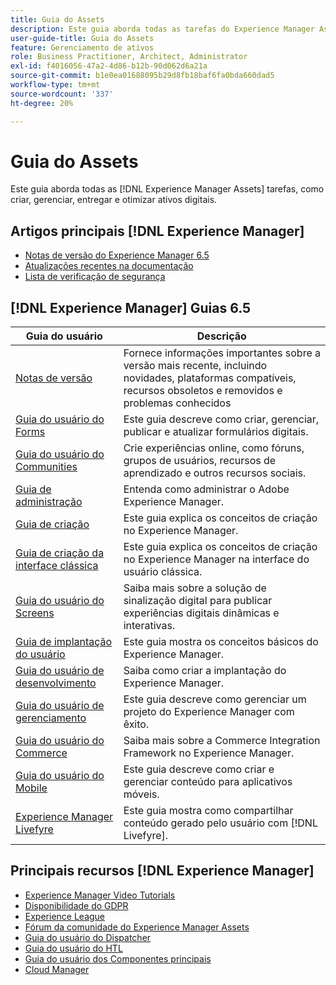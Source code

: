 ```yaml
---
title: Guia do Assets
description: Este guia aborda todas as tarefas do Experience Manager Assets, como criar, gerenciar, entregar e otimizar ativos digitais.
user-guide-title: Guia do Assets
feature: Gerenciamento de ativos
role: Business Practitioner, Architect, Administrator
exl-id: f4016056-47a2-4d86-b12b-90d062d6a21a
source-git-commit: b1e0ea01688095b29d8fb18baf6fa0bda660dad5
workflow-type: tm+mt
source-wordcount: '337'
ht-degree: 20%

---
```


# Guia do Assets

Este guia aborda todas as [!DNL Experience Manager Assets] tarefas, como criar, gerenciar, entregar e otimizar ativos digitais.

## Artigos principais [!DNL Experience Manager]

<!-- TBD: Some of these links will soon be updated. Change these when new articles go live on docs.adobe.com.
-->

* [Notas de versão do Experience Manager 6.5](/help/release-notes/home.md)
* [Atualizações recentes na documentação](https://experienceleague.adobe.com/docs/experience-manager-release-information/aem-release-updates/doc-updates/documentation-updates.html)
* [Lista de verificação de segurança](/help/sites-administering/security-checklist.md)

## [!DNL Experience Manager] Guias 6.5

| Guia do usuário | Descrição |
|--- |---|
| [Notas de versão](/help/release-notes/home.md) | Fornece informações importantes sobre a versão mais recente, incluindo novidades, plataformas compatíveis, recursos obsoletos e removidos e problemas conhecidos |
| [Guia do usuário do Forms](/help/forms/home.md) | Este guia descreve como criar, gerenciar, publicar e atualizar formulários digitais. |
| [Guia do usuário do Communities](/help/communities/home.md) | Crie experiências online, como fóruns, grupos de usuários, recursos de aprendizado e outros recursos sociais. |
| [Guia de administração](/help/sites-administering/home.md) | Entenda como administrar o Adobe Experience Manager. |
| [Guia de criação](/help/sites-authoring/home.md) | Este guia explica os conceitos de criação no Experience Manager. |
| [Guia de criação da interface clássica](/help/sites-classic-ui-authoring/home.md) | Este guia explica os conceitos de criação no Experience Manager na interface do usuário clássica. |
| [Guia do usuário do Screens](https://experienceleague.adobe.com/docs/experience-manager-screens/user-guide/aem-screens-introduction.html) | Saiba mais sobre a solução de sinalização digital para publicar experiências digitais dinâmicas e interativas. |
| [Guia de implantação do usuário](/help/sites-deploying/home.md) | Este guia mostra os conceitos básicos do Experience Manager. |
| [Guia do usuário de desenvolvimento](/help/sites-developing/home.md) | Saiba como criar a implantação do Experience Manager. |
| [Guia do usuário de gerenciamento](/help/managing/home.md) | Este guia descreve como gerenciar um projeto do Experience Manager com êxito. |
| [Guia do usuário do Commerce](/help/commerce/home.md) | Saiba mais sobre a Commerce Integration Framework no Experience Manager. |
| [Guia do usuário do Mobile](/help/mobile/home.md) | Este guia descreve como criar e gerenciar conteúdo para aplicativos móveis. |
| [Experience Manager Livefyre](https://experienceleague.adobe.com/docs/livefyre/using/home.html) | Este guia mostra como compartilhar conteúdo gerado pelo usuário com [!DNL Livefyre]. |

## Principais recursos [!DNL Experience Manager]

* [Experience Manager Video Tutorials](https://experienceleague.adobe.com/docs/experience-manager-learn/assets/overview.html?lang=en)
* [Disponibilidade do GDPR](/help/managing/data-protection-and-privacy.md)
* [Experience League](https://experienceleague.adobe.com/?mv=other#recommended/solutions/experience-manager)
* [Fórum da comunidade do Experience Manager Assets](https://experienceleaguecommunities.adobe.com/t5/adobe-experience-manager-assets/ct-p/experience-manager-assets-community)
* [Guia do usuário do Dispatcher](https://experienceleague.adobe.com/docs/experience-manager-dispatcher/using/dispatcher.html?lang=pt-BR)
* [Guia do usuário do HTL](https://experienceleague.adobe.com/docs/experience-manager-htl/using/overview.html?lang=pt-BR)
* [Guia do usuário dos Componentes principais](https://experienceleague.adobe.com/docs/experience-manager-core-components/using/introduction.html?lang=pt-BR)
* [Cloud Manager](https://experienceleague.adobe.com/docs/experience-manager-cloud-manager/using/introduction-to-cloud-manager.html?lang=pt-BR)
